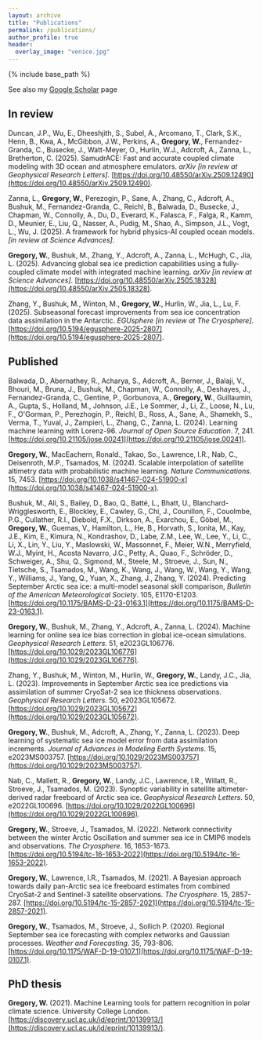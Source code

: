 ```yaml
---
layout: archive
title: "Publications"
permalink: /publications/
author_profile: true
header:
  overlay_image: "venice.jpg"
---
```

<!--
{% if author.googlescholar %}
  You can also find my articles on <u><a href="{{author.googlescholar}}">my Google Scholar profile</a>.</u>
{% endif %}

{% include base_path %}

{% for post in site.publications reversed %}
  {% include archive-single.html %}
{% endfor %}

 -->

{% include base_path %}

See also my [Google Scholar](https://scholar.google.com/citations?user=zgcx9eQAAAAJ&hl=en&oi=sra) page

## In review

Duncan, J.P., Wu, E., Dheeshjith, S., Subel, A., Arcomano, T., Clark, S.K., Henn, B., Kwa, A., McGibbon, J.W., Perkins, A., **Gregory, W.**, Fernandez-Granda, C., Busecke, J., Watt-Meyer, O., Hurlin, W.J., Adcroft, A., Zanna, L., Bretherton, C. (2025). SamudrACE: Fast and accurate coupled climate modeling with 3D ocean and atmosphere emulators. *arXiv [in review at Geophysical Research Letters]*. [https://doi.org/10.48550/arXiv.2509.12490](https://doi.org/10.48550/arXiv.2509.12490).

Zanna, L., **Gregory, W.**, Perezogin, P., Sane, A., Zhang, C., Adcroft, A., Bushuk, M., Fernandez-Granda, C., Reichl, B., Balwada, D., Busecke, J., Chapman, W., Connolly, A., Du, D., Everard, K., Falasca, F., Falga, R., Kamm, D., Meunier, E., Liu, Q., Nasser, A., Pudig, M., Shao, A., Simpson, J.L., Vogt, L., Wu, J. (2025). A framework for hybrid physics-AI coupled ocean models. *[in review at Science Advances]*.

**Gregory, W.**, Bushuk, M., Zhang, Y., Adcroft, A., Zanna, L., McHugh, C., Jia, L. (2025). Advancing global sea ice prediction capabilities using a fully-coupled climate model with integrated machine learning. *arXiv [in review at Science Advances]*. [https://doi.org/10.48550/arXiv.2505.18328](https://doi.org/10.48550/arXiv.2505.18328).

Zhang, Y., Bushuk, M., Winton, M., **Gregory, W.**, Hurlin, W., Jia, L., Lu, F. (2025). Subseasonal forecast improvements from sea ice concentration data assimilation in the Antarctic. *EGUsphere [in review at The Cryosphere]*. [https://doi.org/10.5194/egusphere-2025-2807](https://doi.org/10.5194/egusphere-2025-2807). 

## Published

Balwada, D., Abernathey, R., Acharya, S., Adcroft, A., Berner, J., Balaji, V., Bhouri, M., Bruna, J., Bushuk, M., Chapman, W., Connolly, A., Deshayes, J., Fernandez-Granda, C., Gentine, P., Gorbunova, A., **Gregory, W.**, Guillaumin, A., Gupta, S., Holland, M., Johnson, J.E., Le Sommer, J., Li, Z., Loose, N., Lu, F., O'Gorman, P., Perezhogin, P., Reichl, B., Ross, A., Sane, A., Shamekh, S., Verma, T., Yuval, J., Zampieri, L., Zhang, C., Zanna, L. (2024). Learning machine learning with Lorenz-96. *Journal of Open Source Education*. 7, 241. [https://doi.org/10.21105/jose.00241](https://doi.org/10.21105/jose.00241).

**Gregory, W.**, MacEachern, Ronald., Takao, So., Lawrence, I.R., Nab, C., Deisenroth, M.P., Tsamados, M. (2024). Scalable interpolation of satellite altimetry data with probabilistic machine learning. *Nature Communications*. 15, 7453. [https://doi.org/10.1038/s41467-024-51900-x](https://doi.org/10.1038/s41467-024-51900-x).

Bushuk, M., Ali, S., Bailey, D., Bao, Q., Batté, L., Bhatt, U., Blanchard-Wrigglesworth, E., Blockley, E., Cawley, G., Chi, J., Counillon, F., Couolmbe, P.G., Cullather, R.I., Diebold, F.X., Dirkson, A., Exarchou, E., Göbel, M., **Gregory, W.**, Guemas, V., Hamilton, L., He, B., Horvath, S., Ionita, M., Kay, J.E., Kim, E., Kimura, N., Kondrashov, D., Labe, Z.M., Lee, W., Lee, Y., Li, C., Li, X., Lin, Y., Liu, Y., Maslowski, W., Massonnet, F., Meier, W.N., Merryfield, W.J., Myint, H., Acosta Navarro, J.C., Petty, A., Quao, F., Schröder, D., Schweiger, A., Shu, Q., Sigmond, M., Steele, M., Stroeve, J., Sun, N., Tietsche, S., Tsamados, M., Wang, K., Wang, J., Wang, W., Wang, Y., Wang, Y., Williams, J., Yang, Q., Yuan, X., Zhang, J., Zhang, Y. (2024). Predicting September Arctic sea ice: a multi-model seasonal skill comparison, *Bulletin of the American Meteorological Society*. 105, E1170-E1203. [https://doi.org/10.1175/BAMS-D-23-0163.1](https://doi.org/10.1175/BAMS-D-23-0163.1).

**Gregory, W.**, Bushuk, M., Zhang, Y., Adcroft, A., Zanna, L. (2024). Machine learning for online sea ice bias correction in global ice-ocean simulations. *Geophysical Research Letters*. 51, e2023GL106776. [https://doi.org/10.1029/2023GL106776](https://doi.org/10.1029/2023GL106776).

Zhang, Y., Bushuk, M., Winton, M., Hurlin, W., **Gregory, W.**, Landy, J.C., Jia, L. (2023). Improvements in September Arctic sea ice predictions via assimilation of summer CryoSat-2 sea ice thickness observations. *Geophysical Research Letters*. 50, e2023GL105672. [https://doi.org/10.1029/2023GL105672](https://doi.org/10.1029/2023GL105672).

**Gregory, W.**, Bushuk, M., Adcroft, A., Zhang, Y., Zanna, L. (2023). Deep learning of systematic sea ice model error from data assimilation increments. *Journal of Advances in Modeling Earth Systems*. 15, e2023MS003757. [https://doi.org/10.1029/2023MS003757](https://doi.org/10.1029/2023MS003757).

Nab, C., Mallett, R., **Gregory, W.**, Landy, J.C., Lawrence, I.R., Willatt, R., Stroeve, J., Tsamados, M. (2023). Synoptic variability in satellite altimeter-derived radar freeboard of Arctic sea ice. *Geophysical Research Letters*. 50, e2022GL100696. [https://doi.org/10.1029/2022GL100696](https://doi.org/10.1029/2022GL100696).

**Gregory, W.**, Stroeve, J., Tsamados, M. (2022). Network connectivity between the winter Arctic Oscillation and summer sea ice in CMIP6 models and observations. *The Cryosphere*. 16, 1653-1673. [https://doi.org/10.5194/tc-16-1653-2022](https://doi.org/10.5194/tc-16-1653-2022).

**Gregory, W.**, Lawrence, I.R., Tsamados, M. (2021). A Bayesian approach towards daily pan-Arctic sea ice freeboard estimates from combined CryoSat-2 and Sentinel-3 satellite observations. *The Cryosphere*. 15, 2857-287. [https://doi.org/10.5194/tc-15-2857-2021](https://doi.org/10.5194/tc-15-2857-2021).

**Gregory, W.**, Tsamados, M., Stroeve, J., Sollich P. (2020). Regional September sea ice forecasting with complex networks and Gaussian processes. *Weather and Forecasting*. 35, 793-806. [https://doi.org/10.1175/WAF-D-19-0107.1](https://doi.org/10.1175/WAF-D-19-0107.1).

## PhD thesis

**Gregory, W.** (2021). Machine Learning tools for pattern recognition in polar climate science. University College London. [https://discovery.ucl.ac.uk/id/eprint/10139913/](https://discovery.ucl.ac.uk/id/eprint/10139913/).
